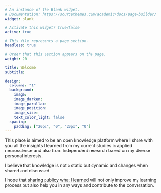 ```yaml
---
# An instance of the Blank widget.
# Documentation: https://sourcethemes.com/academic/docs/page-builder/
widget: blank

# Activate this widget? true/false
active: true

# This file represents a page section.
headless: true

# Order that this section appears on the page.
weight: 20

title: Welcome
subtitle: 

design:
  columns: "1"
  background:
    image: 
    image_darken: 
    image_parallax: 
    image_position: 
    image_size: 
    text_color_light: false
  spacing:
    padding: ["20px", "0", "20px", "0"]
---
```




This place is aimed to be an open knowledge platform where I share with you all the insights I learned from my current studies in applied neuroscience and also from independent research based on my diverse personal interests. 

I believe that knowledge is not a static but dynamic and changes when shared and discussed. 

I hope that [sharing publicy what I learned](#) will not only improve my learning process but also help you in any ways and contribute to the conversation.   
